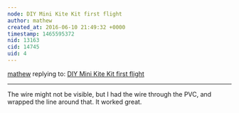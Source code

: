 ```yaml
---
node: DIY Mini Kite Kit first flight
author: mathew
created_at: 2016-06-10 21:49:32 +0000
timestamp: 1465595372
nid: 13163
cid: 14745
uid: 4
---
```




[mathew](../profile/mathew) replying to: [DIY Mini Kite Kit first flight](../notes/mathew/06-03-2016/diy-mini-kite-kit-first-flight)

----
The wire might not be visible, but I had the wire through the PVC, and wrapped the line around that.  It worked great.